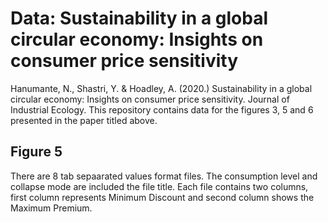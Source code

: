 # Data: Sustainability in a global circular economy: Insights on consumer price sensitivity
Hanumante, N., Shastri, Y. & Hoadley, A. (2020.) Sustainability in a global circular economy: Insights on consumer price sensitivity. Journal of Industrial
Ecology.
This repository contains data for the figures 3, 5 and 6 presented in the paper titled above.
## Figure 5
There are 8 tab sepaarated values format files. The consumption level and collapse mode are included the file title.
Each file contains two columns, first column represents Minimum Discount and second column shows the Maximum Premium.
